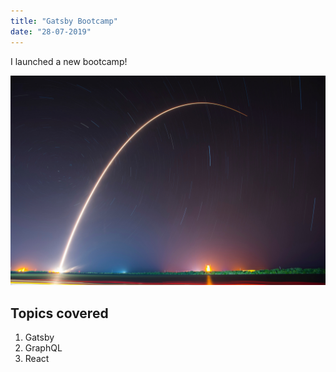 ```yaml
---
title: "Gatsby Bootcamp"
date: "28-07-2019"
---
```


I launched a new bootcamp!

![SpaceX](./spacex.jpg)

## Topics covered

1. Gatsby
2. GraphQL
3. React
